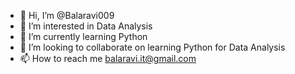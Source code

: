 - 👋 Hi, I’m @Balaravi009
- 👀 I’m interested in Data Analysis
- 🌱 I’m currently learning Python
- 💞️ I’m looking to collaborate on learning Python for Data Analysis
- 📫 How to reach me balaravi.it@gmail.com

<!---
Balaravi009/Balaravi009 is a ✨ special ✨ repository because its `README.md` (this file) appears on your GitHub profile.
You can click the Preview link to take a look at your changes.
--->
